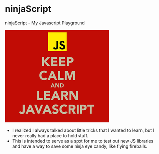 # ninjaScript
ninjaScript - My Javascript Playground

![Slide image](img/keep-calm.jpg?raw=true "Title")

- I realized I always talked about little tricks that I wanted to learn, but I never really had a place to hold stuff.
- This is intended to serve as a spot for me to test out new JS libraries and have a way to save some ninja eye candy, like flying fireballs.
